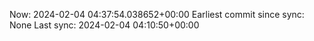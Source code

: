 Now: 2024-02-04 04:37:54.038652+00:00 Earliest commit since sync: None Last sync: 2024-02-04 04:10:50+00:00
